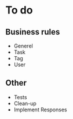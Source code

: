 # To do

## Business rules

- Generel
- Task
- Tag
- User

## Other

- Tests
- Clean-up
- Implement Responses
